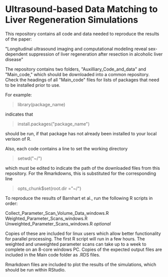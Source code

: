 # Ultrasound-based Data Matching to Liver Regeneration Simulations

This repository contains all code and data needed to reproduce the results of the paper:

"Longitudinal ultrasound imaging and computational modeling reveal sex-dependent suppression of liver regeneration after resection in alcoholic liver disease"

The repository contains two folders, "Auxilliary_Code_and_data" and "Main_code," which should be downloaded into a common repository.
Check the headings of all "Main_code" files for lists of packages that need to be installed prior to use.

For example: 
>library(package_name) 

indicates that

>install.packages("package_name") 

should be run, if that package has not already been installed to your local verison of R. 



Also, each code contains a line to set the working directory 

>setwd("~/")

which must be edited to indicate the path of the downloaded files from this repository. For the Rmarkdowns, this is substituted for the corresponding line

>opts_chunk$set(root.dir ="~/")


To reproduce the results of Barnhart et al., run the following R scripts in order:

Collect_Parameter_Scan_Volume_Data_windows.R
Weighted_Parameter_Scans_windows.R
Unweighted_Parameter_Scans_windows.R *optional*

Copies of these are included for linux users which allow better functionality for parallel processing. The first R script will run in a few hours. The weighted and unweighted parameter scans can take up to a week to complete on an 8-core windows PC. Copies of the expected output files are included in the Main code folder as .RDS files.

Rmarkdown files are included to plot the results of the simulations, which should be run within RStudio. 

